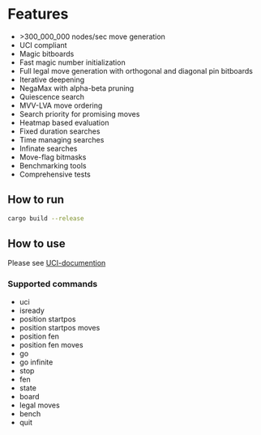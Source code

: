# Features
- \>300_000_000 nodes/sec move generation
- UCI compliant
- Magic bitboards
- Fast magic number initialization
- Full legal move generation with orthogonal and diagonal pin bitboards
- Iterative deepening
- NegaMax with alpha-beta pruning
- Quiescence search
- MVV-LVA move ordering
- Search priority for promising moves
- Heatmap based evaluation
- Fixed duration searches
- Time managing searches
- Infinate searches
- Move-flag bitmasks
- Benchmarking tools
- Comprehensive tests

## How to run

```zsh
cargo build --release
```

## How to use

Please see [UCI-documention](http://page.mi.fu-berlin.de/block/uci.htm)

### Supported commands

- uci
- isready
- position startpos
- position startpos moves <moves>
- position fen <fen>
- position fen <fen> moves <moves>
- go <wtime> <btime> <winc> <binc>
- go infinite
- stop
- fen
- state
- board
- legal moves
- bench <depth>
- quit
